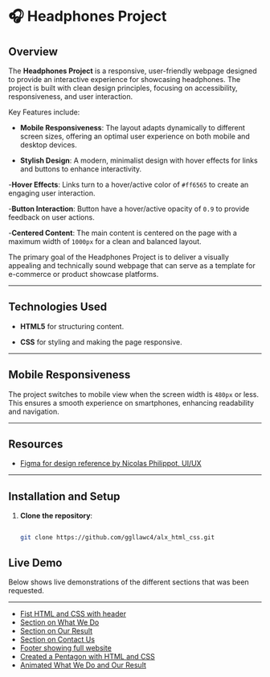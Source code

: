 # 🎧 Headphones Project

## Overview

The **Headphones Project** is a responsive, user-friendly webpage designed to provide an interactive experience for showcasing headphones. The project is built with clean design principles, focusing on accessibility, responsiveness, and user interaction.

Key Features include:
- **Mobile Responsiveness**: The layout adapts dynamically to different screen sizes, offering an optimal user experience on both mobile and desktop devices.

- **Stylish Design**: A modern, minimalist design with hover effects for links and buttons to enhance interactivity.

-**Hover Effects**: Links turn to a hover/active color of `#ff6565` to create an engaging user interaction.

-**Button Interaction**: Button have a hover/active opacity of `0.9` to provide feedback on user actions.

-**Centered Content**: The main content is centered on the page with a maximum width of `1000px` for a clean and balanced layout.

The primary goal of the Headphones Project is to deliver a visually appealing and technically sound webpage that can serve as a template for e-commerce or product showcase platforms.

---

## Technologies Used

- **HTML5** for structuring content.

- **CSS** for styling and making the page responsive.

---

## Mobile Responsiveness

The project switches to mobile view when the screen width is `480px` or less. This ensures a smooth experience on smartphones, enhancing readability and navigation.

---

## Resources

- [Figma for design reference by Nicolas Philippot, UI/UX](https://www.figma.com/design/TwFqqWGYvNYvxZxhdWXv4H/Holberton-School---Headphone-company?node-id=0-1&node-type=canvas&t=LoO57uaF2oZZoi6y-0)

---

## Installation and Setup

1. **Clone the repository**:

   ```bash

   git clone https://github.com/ggllawc4/alx_html_css.git

## Live Demo

Below shows live demonstrations of the different sections that was been requested.

---

- [Fist HTML and CSS with header](https://ggllawc4.github.io/alx_html_css/headphones/0-index.html)
- [Section on What We Do](https://ggllawc4.github.io/alx_html_css/headphones/1-index.html)
- [Section on Our Result](https://ggllawc4.github.io/alx_html_css/headphones/2-index.html)
- [Section on Contact Us](https://ggllawc4.github.io/alx_html_css/headphones/3-index.html)
- [Footer showing full website](https://ggllawc4.github.io/alx_html_css/headphones/4-index.html)
- [Created a Pentagon with HTML and CSS](https://ggllawc4.github.io/alx_html_css/headphones/6-index.html)
- [Animated What We Do and Our Result](https://ggllawc4.github.io/alx_html_css/headphones/7-index.html)